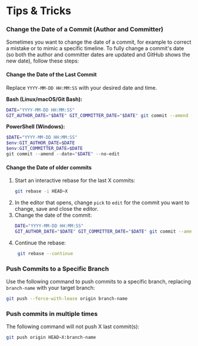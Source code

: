 # Tips & Tricks

### Change the Date of a Commit (Author and Committer)

Sometimes you want to change the date of a commit, for example to correct a mistake or to mimic a specific timeline. To fully change a commit's date (so both the author and committer dates are updated and GitHub shows the new date), follow these steps:

#### Change the Date of the Last Commit

Replace `YYYY-MM-DD HH:MM:SS` with your desired date and time.

**Bash (Linux/macOS/Git Bash):**
```bash
DATE="YYYY-MM-DD HH:MM:SS"
GIT_AUTHOR_DATE="$DATE" GIT_COMMITTER_DATE="$DATE" git commit --amend --date="$DATE" --no-edit
```

**PowerShell (Windows):**
```powershell
$DATE="YYYY-MM-DD HH:MM:SS"
$env:GIT_AUTHOR_DATE=$DATE
$env:GIT_COMMITTER_DATE=$DATE
git commit --amend --date="$DATE" --no-edit
```

#### Change the Date of older commits
1. Start an interactive rebase for the last X commits:
   ```bash
   git rebase -i HEAD~X
   ```
2. In the editor that opens, change `pick` to `edit` for the commit you want to change, save and close the editor.
3. Change the date of the commit:
   ```bash
   DATE="YYYY-MM-DD HH:MM:SS"
   GIT_AUTHOR_DATE="$DATE" GIT_COMMITTER_DATE="$DATE" git commit --amend --date="$DATE" --no-edit
   ```
4. Continue the rebase:
   ```bash
    git rebase --continue
    ```
### Push Commits to a Specific Branch
Use the following command to push commits to a specific branch, replacing `branch-name` with your target branch:

```bash
git push --force-with-lease origin branch-name
```

### Push commits in multiple times

The following command will not push X last commit(s):

```bash
git push origin HEAD~X:branch-name 
```